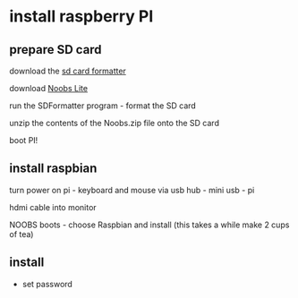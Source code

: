# install raspberry PI

## prepare SD card

download the [sd card formatter](https://www.sdcard.org/downloads/formatter_4/eula_windows/)

download [Noobs Lite](http://www.raspberrypi.org/downloads)

run the SDFormatter program - format the SD card

unzip the contents of the Noobs.zip file onto the SD card

boot PI!

## install raspbian

turn power on pi - keyboard and mouse via usb hub - mini usb - pi

hdmi cable into monitor

NOOBS boots - choose Raspbian and install (this takes a while make 2 cups of tea)

## install

 * set password
 

